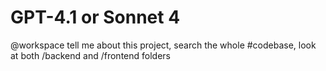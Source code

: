 # GPT-4.1 or Sonnet 4

@workspace tell me about this project, search the whole #codebase, look at both /backend and /frontend folders